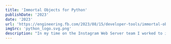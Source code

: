 ```yaml
---
title: 'Immortal Objects for Python'
publishDate: '2023'
date: '2023'
url: 'https://engineering.fb.com/2023/08/15/developer-tools/immortal-objects-for-python-instagram-meta/'
imgSrc: 'python_logo.svg.png'
description: "In my time on the Instagram Web Server team I worked to implement and validate immortal instances in our internal fork of Python and optimize refcounting behaviour to support backwards compatibility with C-Extensions. This feature has since been ported upstream into the official CPython Source (PEP-683). tldr; IG uses django and a pre-fork server architecture on its frontend web server that handles all incoming requests. We notcied that, due to Copy-On-Writes triggered by Python's Garbage Collection refcount management, private memory per process increased while shared memory descreased over a series of requests. This work allowed us to ensure that Python objects can be truly immutable."
---
```

